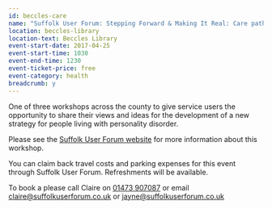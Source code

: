 ```yaml
---
id: beccles-care
name: "Suffolk User Forum: Stepping Forward & Making It Real: Care pathways for people living with personality disorder in Suffolk"
location: beccles-library
location-text: Beccles Library
event-start-date: 2017-04-25
event-start-time: 1030
event-end-time: 1230
event-ticket-price: free
event-category: health
breadcrumb: y
---
```


One of three workshops across the county to give service users the opportunity to share their views and ideas for the development of a new strategy for people living with personality disorder.

Please see the [Suffolk User Forum website](https://www.suffolkuserforum.co.uk/event/workshop-personality-disorder-care-pathways-stepping-forward-making-real/) for more information about this workshop.

You can claim back travel costs and parking expenses for this event through Suffolk User Forum. Refreshments will be available.

To book a please call Claire on [01473 907087](tel:01473907087) or email claire@suffolkuserforum.co.uk or jayne@suffolkuserforum.co.uk
